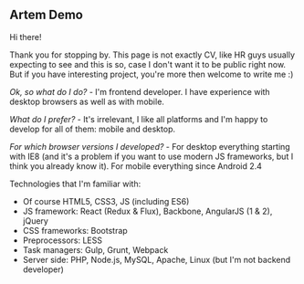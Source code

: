 ## Artem Demo

Hi there!

Thank you for stopping by.
This page is not exactly CV, like HR guys usually expecting to see and this is so, case I don't want it to be public right now. But if you have interesting project, you're more then welcome to write me :)


*Ok, so what do I do?* - I'm frontend developer. I have experience with desktop browsers as well as with mobile.


*What do I prefer?* - It's irrelevant, I like all platforms and I'm happy to develop for all of them: mobile and desktop.


*For which browser versions I developed?* - For desktop everything starting with IE8 (and it's a problem if you want to use modern JS frameworks, but I think you already know it). For mobile everything since Android 2.4


Technologies that I'm familiar with:
* Of course HTML5, CSS3, JS (including ES6)
* JS framework: React (Redux & Flux), Backbone, AngularJS (1 & 2), jQuery
* CSS frameworks: Bootstrap
* Preprocessors: LESS
* Task managers: Gulp, Grunt, Webpack
* Server side: PHP, Node.js, MySQL, Apache, Linux (but I'm not backend developer)
